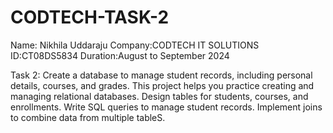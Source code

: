 # CODTECH-TASK-2
Name: Nikhila Uddaraju Company:CODTECH IT SOLUTIONS ID:CT08DS5834 Duration:August to September 2024

Task 2: Create a database to manage student records, including personal details, courses, and grades. This project helps you practice creating and managing relational databases. Design tables for students, courses, and enrollments. Write SQL queries to manage student records. Implement joins to combine data from multiple tableS.
